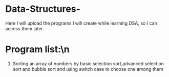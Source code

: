 # Data-Structures-
Here I will upload the programs I will create while learning DSA, so I can access them later
<br>
<h1>Program list:\n</h1>
<ol>
  <li>Sorting an array of numbers by basic selection sort,advanced selection sort and bubble sort and using switch case to choose one among them </li>
</ol>
